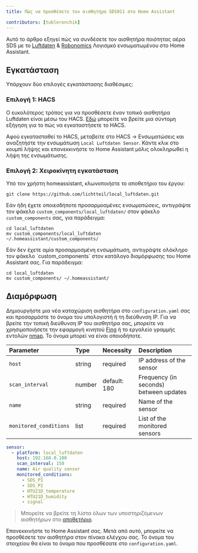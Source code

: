 ```yaml
---
title: Πώς να προσθέσετε τον αισθητήρα SDS011 στο Home Assistant

contributors: [tubleronchik]
---
```


Αυτό το άρθρο εξηγεί πώς να συνδέσετε τον αισθητήρα ποιότητας αέρα SDS με το [Luftdaten](https://github.com/opendata-stuttgart/sensors-software) & [Robonomics](https://github.com/airalab/sensors-software) Λογισμκό ενσωματωμένου στο Home Assistant.

## Εγκατάσταση 
Υπάρχουν δύο επιλογές εγκατάστασης διαθέσιμες:

### Επιλογή 1: HACS

Ο ευκολότερος τρόπος για να προσθέσετε έναν τοπικό αισθητήρα Luftdaten είναι μέσω του HACS. [Εδώ](https://hacs.xyz/docs/setup/download/) μπορείτε να βρείτε μια σύντομη εξήγηση για το πώς να εγκαταστήσετε το HACS.

Αφού εγκατασταθεί το HACS, μεταβείτε στο HACS -> Ενσωματώσεις και αναζητήστε την ενσωμάτωση `Local Luftdaten Sensor`. Κάντε κλικ στο κουμπί λήψης και επανεκκινήστε το Home Assistant μόλις ολοκληρωθεί η λήψη της ενσωμάτωσης.
<robo-wiki-picture src="sds-hacs.png"/>

### Επιλογή 2: Χειροκίνητη εγκατάσταση

Υπό τον χρήστη homeassistant, κλωνοποιήστε το αποθετήριο του έργου:

<code-helper copy>

  ```shell
  git clone https://github.com/lichtteil/local_luftdaten.git
  ```
</code-helper>

Εάν ήδη έχετε οποιεσδήποτε προσαρμοσμένες ενσωματώσεις, αντιγράψτε τον φάκελο `custom_components/local_luftdaten/` στον φάκελο `custom_components` σας, για παράδειγμα:

<code-helper copy>

  ```
  cd local_luftdaten
  mv custom_components/local_luftdaten ~/.homeassistant/custom_components/
  ```
</code-helper>
Εάν δεν έχετε αμία προσαρμοσμένη ενσωμάτωση, αντιγράψτε ολόκληρο τον φάκελο `custom_components` στον κατάλογο διαμόρφωσης του Home Assistant σας. Για παράδειγμα:

<code-helper copy>

  ```
  cd local_luftdaten
  mv custom_components/ ~/.homeassistant/
  ```
</code-helper>

## Διαμόρφωση

Δημιουργήστε μια νέα καταχώριση αισθητήρα στο `configuration.yaml` σας και προσαρμόστε το όνομα του υπολογιστή ή τη διεύθυνση IP. Για να βρείτε την τοπική διεύθυνση IP του αισθητήρα σας, μπορείτε να χρησιμοποιήσετε την εφαρμογή κινητού [Fing](https://www.fing.com/products) ή το εργαλείο γραμμής εντολών [nmap](https://vitux.com/find-devices-connected-to-your-network-with-nmap/). Το όνομα μπορεί να είναι οποιοδήποτε.

|Parameter              |Type    | Necessity    | Description
|:----------------------|:-------|:------------ |:------------
|`host`                 | string | required     | IP address of the sensor
|`scan_interval`        | number | default: 180 | Frequency (in seconds) between updates
|`name`                 | string | required     | Name of the sensor
|`monitored_conditions` | list   | required     | List of the monitored sensors

<code-helper copy>

  ```yaml
  sensor:
    - platform: local_luftdaten
      host: 192.168.0.100
      scan_interval: 150
      name: Air quality sensor
      monitored_conditions:
        - SDS_P1
        - SDS_P2
        - HTU21D_temperature
        - HTU21D_humidity
        - signal
  ```
</code-helper>

> Μπορείτε να βρείτε τη λίστα όλων των υποστηριζόμενων αισθητήρων στο [αποθετήριο](https://github.com/lichtteil/local_luftdaten).

Επανεκκινήστε το Home Assistant σας.
Μετά από αυτό, μπορείτε να προσθέσετε τον αισθητήρα στον πίνακα ελέγχου σας. Το όνομα του στοιχείου θα είναι το όνομα που προσθέσατε στο `configuration.yaml`.
<robo-wiki-picture src="sds-configuration-card.png"/>